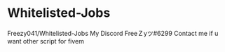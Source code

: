 # Whitelisted-Jobs
Freezy041/Whitelisted-Jobs My Discord FreeＺyツ#6299 Contact me if u want other script for fivem
